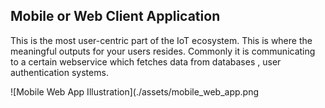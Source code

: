## Mobile or Web Client Application

This is the most user-centric part of the IoT ecosystem. This is where the meaningful outputs for your users resides. Commonly it is communicating to a certain webservice which fetches data from databases , user authentication systems.

![Mobile Web App Illustration](./assets/mobile_web_app.png
